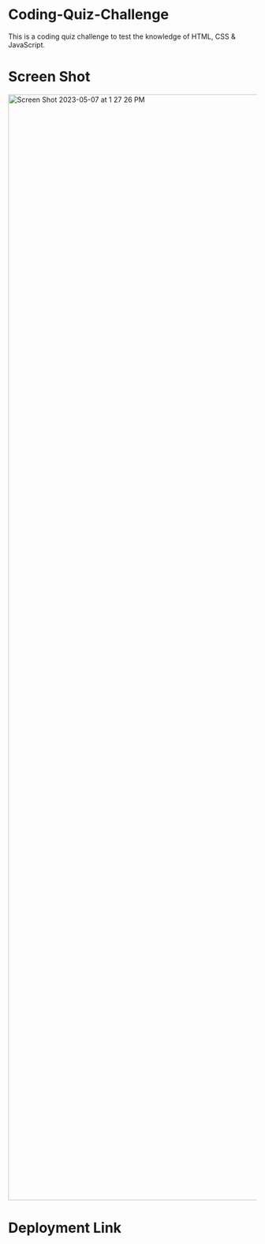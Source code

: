 # Coding-Quiz-Challenge
This is a coding quiz challenge to test the knowledge of HTML, CSS & JavaScript. 

# Screen Shot
<img width="2240" alt="Screen Shot 2023-05-07 at 1 27 26 PM" src="https://user-images.githubusercontent.com/112427299/236693055-f153fe06-866d-4479-804b-094c605c7cad.png">

# Deployment Link
